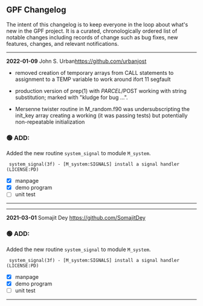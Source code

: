## GPF Changelog

The intent of this changelog is to keep everyone in the loop about
what's new in the GPF project. It is a curated, chronologically ordered
list of notable changes including records of change such as bug fixes,
new features, changes, and relevant notifications.

---
**2022-01-09**  John S. Urban<https://github.com/urbanjost>
   - removed creation of temporary arrays from CALL statements to 
     assignment to a TEMP variable to work around ifort 11 segfault

   - production version of prep(1) with $PARCEL/$POST working with
     string substitution; marked with "kludge for bug ...".

   - Mersenne twister routine in M_random.f90 was undersubscripting the
     init_key array creating a working (it was passing tests) but potentially non-repeatable
     initialization

### :green_circle: ADD:
Added the new routine `system_signal` to module `M_system`.

     system_signal(3f) - [M_system:SIGNALS] install a signal handler (LICENSE:PD)

   - [x] manpage
   - [x] demo program
   - [ ] unit test
---
---
**2021-03-01**  Somajit Dey  <https://github.com/SomajitDey>

### :green_circle: ADD:
Added the new routine `system_signal` to module `M_system`.

     system_signal(3f) - [M_system:SIGNALS] install a signal handler (LICENSE:PD)

   - [x] manpage
   - [x] demo program
   - [ ] unit test
---

<!--
**2020-04-01**  John S. Urban  <https://github.com/urbanjost>

### :orange_circle: DIFF:
### :green_circle: ADD:
   + QA: test/test_suite_M_strings.f90
   + MANPAGE: [X]
   + DEMO PROGRAM: [X]
   + COMMIT: [abcdefghij]
### :red_circle: FIX:
---
Geometric
| ico                       | shortcode                   | ico                         | shortcode |
| ----                      | ------                      | -----                       | -------   |
| red_circle                | :red_circle:                |  orange_circle              | :orange_circle:              |
| yellow_circle             | :yellow_circle:             |  green_circle               | :green_circle:               |
| large_blue_circle         | :large_blue_circle:         |  purple_circle              | :purple_circle:              |
| brown_circle              | :brown_circle:              |  black_circle               | :black_circle:               |
| white_circle              | :white_circle:              |  red_square                 | :red_square:                 |
| orange_square             | :orange_square:             |  yellow_square              | :yellow_square:              |
| green_square              | :green_square:              |  blue_square                | :blue_square:                |
| purple_square             | :purple_square:             |  brown_square               | :brown_square:               |
| black_large_square        | :black_large_square:        |  white_large_square         | :white_large_square:         |
| black_medium_square       | :black_medium_square:       |  white_medium_square        | :white_medium_square:        |
| black_medium_small_square | :black_medium_small_square: |  white_medium_small_square  | :white_medium_small_square:  |
| black_small_square        | :black_small_square:        |  white_small_square         | :white_small_square:         |
| large_orange_diamond      | :large_orange_diamond:      |  large_blue_diamond         | :large_blue_diamond:         |
| small_orange_diamond      | :small_orange_diamond:      |  small_blue_diamond         | :small_blue_diamond:         |
| small_red_triangle        | :small_red_triangle:        |  small_red_triangle_down    | :small_red_triangle_down:    |
| diamond_shape_with_a_dot_inside  | :diamond_shape_with_a_dot_inside:  | radio_button               |  :radio_button:        |
| white_square_button              | :white_square_button:              | black_square_button        |  :black_square_button: |

-->
